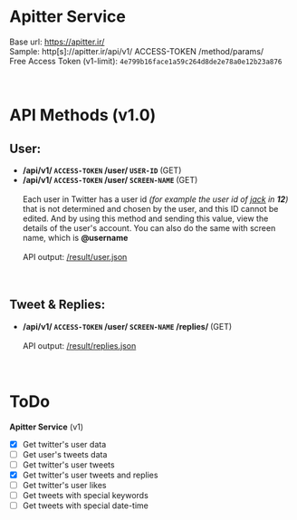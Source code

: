 # Apitter Service

Base url: https://apitter.ir/<br>
Sample: http[s]://apitter.ir/api/v1/ ACCESS-TOKEN /method/params/
<br>
Free Access Token (v1-limit): `4e799b16face1a59c264d8de2e78a0e12b23a876`

<br>

# API Methods (v1.0)

## User:

* <b>/api/v1/ ```ACCESS-TOKEN``` /user/ ```USER-ID``` </b>(GET)
* <b>/api/v1/ ```ACCESS-TOKEN``` /user/ ```SCREEN-NAME``` </b>(GET)<br><br>
Each user in Twitter has a user id <i>(for example the user id of [jack](https://twitter.com/jack) in <b>12</b>)</i> that is not determined and chosen by the user, and this ID cannot be edited. And by using this method and sending this value, view the details of the user's account. You can also do the same with screen name, which is <b>@username</b>
<br><br>
API output: [/result/user.json](./result/user.json) <br><br><br>

## Tweet & Replies:

* <b>/api/v1/ ```ACCESS-TOKEN``` /user/ ```SCREEN-NAME``` /replies/ </b>(GET)
<br><br>
API output: [/result/replies.json](./result/replies.json)
<br><br><br>

# ToDo

<b>Apitter Service</b> (v1)
* [x] Get twitter's user data 
* [ ] Get user's tweets data
* [ ] Get twitter's user tweets
* [x] Get twitter's user tweets and replies
* [ ] Get twitter's user likes
* [ ] Get tweets with special keywords
* [ ] Get tweets with special date-time
